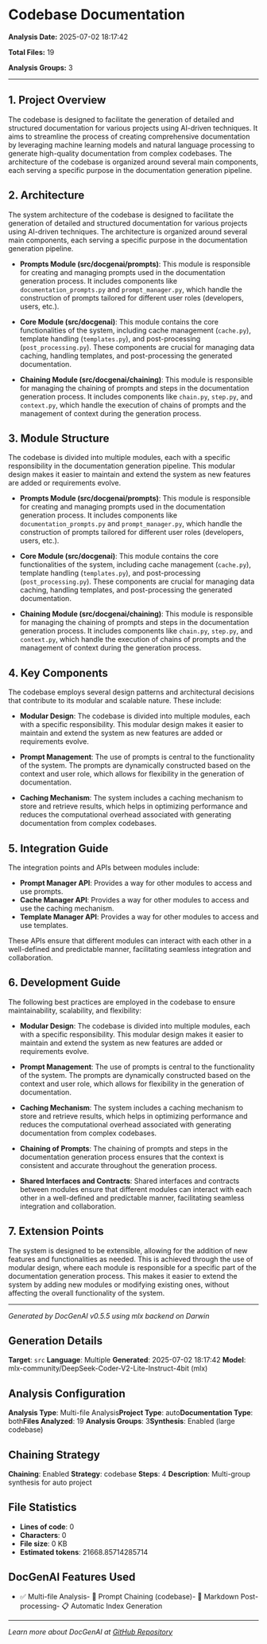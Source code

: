 # Codebase Documentation

**Analysis Date:** 2025-07-02 18:17:42

**Total Files:** 19

**Analysis Groups:** 3

---


## 1. Project Overview

The codebase is designed to facilitate the generation of detailed and structured documentation for various projects using AI-driven techniques. It aims to streamline the process of creating comprehensive documentation by leveraging machine learning models and natural language processing to generate high-quality documentation from complex codebases. The architecture of the codebase is organized around several main components,
  each serving a specific purpose in the documentation generation pipeline.

## 2. Architecture

The system architecture of the codebase is designed to facilitate the generation of detailed and structured documentation for various projects using AI-driven techniques. The architecture is organized around several main components, each serving a specific purpose in the documentation generation pipeline.

- **Prompts Module (src/docgenai/prompts)**: This module is responsible for creating and managing prompts used in the documentation generation process. It includes components like `documentation_prompts.py` and `prompt_manager.py`, which handle the construction of prompts tailored for different user roles (developers, users, etc.).

- **Core Module (src/docgenai)**: This module contains the core functionalities of the system, including cache management (`cache.py`), template handling (`templates.py`), and post-processing (`post_processing.py`). These components are crucial for managing data caching, handling templates, and post-processing the generated documentation.

- **Chaining Module (src/docgenai/chaining)**: This module is responsible for managing the chaining of prompts and steps in the documentation generation process. It includes components like `chain.py`, `step.py`, and `context.py`, which handle the execution of chains of prompts and the management of context during the generation process.

## 3. Module Structure

The codebase is divided into multiple modules, each with a specific responsibility in the documentation generation pipeline. This modular design makes it easier to maintain and extend the system as new features are added or requirements evolve.

- **Prompts Module (src/docgenai/prompts)**: This module is responsible for creating and managing prompts used in the documentation generation process. It includes components like `documentation_prompts.py` and `prompt_manager.py`, which handle the construction of prompts tailored for different user roles (developers, users, etc.).

- **Core Module (src/docgenai)**: This module contains the core functionalities of the system, including cache management (`cache.py`), template handling (`templates.py`), and post-processing (`post_processing.py`). These components are crucial for managing data caching, handling templates, and post-processing the generated documentation.

- **Chaining Module (src/docgenai/chaining)**: This module is responsible for managing the chaining of prompts and steps in the documentation generation process. It includes components like `chain.py`, `step.py`, and `context.py`, which handle the execution of chains of prompts and the management of context during the generation process.

## 4. Key Components

The codebase employs several design patterns and architectural decisions that contribute to its modular and scalable nature. These include:

- **Modular Design**: The codebase is divided into multiple modules, each with a specific responsibility. This modular design makes it easier to maintain and extend the system as new features are added or requirements evolve.

- **Prompt Management**: The use of prompts is central to the functionality of the system. The prompts are dynamically constructed based on the context and user role, which allows for flexibility in the generation of documentation.

- **Caching Mechanism**: The system includes a caching mechanism to store and retrieve results, which helps in optimizing performance and reduces the computational overhead associated with generating documentation from complex codebases.

## 5. Integration Guide

The integration points and APIs between modules include:

- **Prompt Manager API**: Provides a way for other modules to access and use prompts.
- **Cache Manager API**: Provides a way for other modules to access and use the caching mechanism.
- **Template Manager API**: Provides a way for other modules to access and use templates.

These APIs ensure that different modules can interact with each other in a well-defined and predictable manner, facilitating seamless integration and collaboration.

## 6. Development Guide

The following best practices are employed in the codebase to ensure maintainability, scalability, and flexibility:

- **Modular Design**: The codebase is divided into multiple modules, each with a specific responsibility. This modular design makes it easier to maintain and extend the system as new features are added or requirements evolve.

- **Prompt Management**: The use of prompts is central to the functionality of the system. The prompts are dynamically constructed based on the context and user role, which allows for flexibility in the generation of documentation.

- **Caching Mechanism**: The system includes a caching mechanism to store and retrieve results, which helps in optimizing performance and reduces the computational overhead associated with generating documentation from complex codebases.

- **Chaining of Prompts**: The chaining of prompts and steps in the documentation generation process ensures that the context is consistent and accurate throughout the generation process.

- **Shared Interfaces and Contracts**: Shared interfaces and contracts between modules ensure that different modules can interact with each other in a well-defined and predictable manner, facilitating seamless integration and collaboration.

## 7. Extension Points

The system is designed to be extensible, allowing for the addition of new features and functionalities as needed. This is achieved through the use of modular design, where each module is responsible for a specific part of the documentation generation process. This makes it easier to extend the system by adding new modules or modifying existing ones,
  without affecting the overall functionality of the system.


---

*Generated by DocGenAI v0.5.5 using mlx backend on Darwin*
## Generation Details

**Target**: `src`
**Language**: Multiple
**Generated**: 2025-07-02 18:17:42
**Model**: mlx-community/DeepSeek-Coder-V2-Lite-Instruct-4bit (mlx)

## Analysis Configuration

**Analysis Type**: Multi-file Analysis**Project Type**: auto**Documentation Type**: both**Files Analyzed**: 19
**Analysis Groups**: 3**Synthesis**: Enabled (large codebase)
## Chaining Strategy

**Chaining**: Enabled
**Strategy**: codebase
**Steps**: 4
**Description**: Multi-group synthesis for auto project
## File Statistics

- **Lines of code**: 0
- **Characters**: 0
- **File size**: 0 KB
- **Estimated tokens**: 21668.85714285714

## DocGenAI Features Used

- ✅ Multi-file Analysis- 🔗 Prompt Chaining (codebase)- 🔧 Markdown Post-processing- 📋 Automatic Index Generation

---

*Learn more about DocGenAI at [GitHub Repository](https://github.com/your-org/docgenai)*
